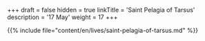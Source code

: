 +++
draft = false
hidden = true
linkTitle = 'Saint Pelagia of Tarsus'
description = '17 May'
weight = 17
+++

{{% include file="content/en/lives/saint-pelagia-of-tarsus.md" %}}
